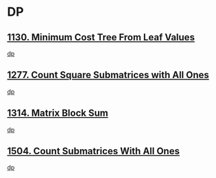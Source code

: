 # DP

## [ 1130. Minimum Cost Tree From Leaf Values  ]( https://leetcode.com/problems/minimum-cost-tree-from-leaf-values/ )
[dp]( https://leetcode.com/problems/minimum-cost-tree-from-leaf-values/discuss/340033/C%2B%2B-with-comments )


## [ 1277. Count Square Submatrices with All Ones ]( https://leetcode.com/problems/count-square-submatrices-with-all-ones/ )
[dp](https://leetcode.com/problems/count-square-submatrices-with-all-ones/discuss/441620/DP-with-figure-explanation)

## [ 1314. Matrix Block Sum ]( https://leetcode.com/problems/matrix-block-sum/ )
[dp](https://leetcode.com/problems/matrix-block-sum/discuss/500833/C%2B%2B-prefix-sum-with-explanation)

## [1504. Count Submatrices With All Ones ]( https://leetcode.com/problems/count-submatrices-with-all-ones/ )
[dp](https://leetcode.com/problems/count-submatrices-with-all-ones/discuss/720214/C%2B%2B-O(m*m*n)-solution-using-dp-(dpmn%3A-is-the-number-of-left-ones-starting-from-(mn)))

## [ ](  )


## [ ](  )


## [ ](  )